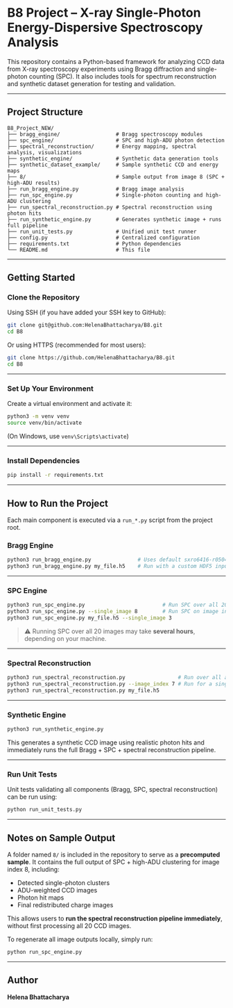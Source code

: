 # B8 Project – X-ray Single-Photon Energy-Dispersive Spectroscopy Analysis

This repository contains a Python-based framework for analyzing CCD data from X-ray spectroscopy experiments using Bragg diffraction and single-photon counting (SPC). It also includes tools for spectrum reconstruction and synthetic dataset generation for testing and validation.

---

## Project Structure

```
B8_Project_NEW/
├── bragg_engine/                  # Bragg spectroscopy modules
├── spc_engine/                    # SPC and high-ADU photon detection
├── spectral_reconstruction/       # Energy mapping, spectral analysis, visualizations
├── synthetic_engine/              # Synthetic data generation tools
├── synthetic_dataset_example/     # Sample synthetic CCD and energy maps
├── 8/                             # Sample output from image 8 (SPC + high-ADU results)
├── run_bragg_engine.py            # Bragg image analysis
├── run_spc_engine.py              # Single-photon counting and high-ADU clustering
├── run_spectral_reconstruction.py # Spectral reconstruction using photon hits
├── run_synthetic_engine.py        # Generates synthetic image + runs full pipeline
├── run_unit_tests.py              # Unified unit test runner
├── config.py                      # Centralized configuration
├── requirements.txt               # Python dependencies
└── README.md                      # This file
```

---

## Getting Started

### Clone the Repository

Using SSH (if you have added your SSH key to GitHub):

```bash
git clone git@github.com:HelenaBhattacharya/B8.git
cd B8
```

Or using HTTPS (recommended for most users):

```bash
git clone https://github.com/HelenaBhattacharya/B8.git
cd B8
```

---

### Set Up Your Environment

Create a virtual environment and activate it:

```bash
python3 -m venv venv
source venv/bin/activate
```

(On Windows, use `venv\Scripts\activate`)

---

### Install Dependencies

```bash
pip install -r requirements.txt
```

---

## How to Run the Project

Each main component is executed via a `run_*.py` script from the project root.

### Bragg Engine

```bash
python3 run_bragg_engine.py               # Uses default sxro6416-r0504.h5 from config.py
python3 run_bragg_engine.py my_file.h5    # Run with a custom HDF5 input file
```

---

### SPC Engine

```bash
python3 run_spc_engine.py                         # Run SPC over all 20 images
python3 run_spc_engine.py --single_image 8        # Run SPC on image index 8 only
python3 run_spc_engine.py my_file.h5 --single_image 3
```

> ⚠️ Running SPC over all 20 images may take **several hours**, depending on your machine.

---

### Spectral Reconstruction

```bash
python3 run_spectral_reconstruction.py                 # Run over all available processed images
python3 run_spectral_reconstruction.py --image_index 7 # Run for a single image
python3 run_spectral_reconstruction.py my_file.h5
```

---

### Synthetic Engine

```bash
python3 run_synthetic_engine.py
```

This generates a synthetic CCD image using realistic photon hits and immediately runs the full Bragg + SPC + spectral reconstruction pipeline.

---

### Run Unit Tests

Unit tests validating all components (Bragg, SPC, spectral reconstruction) can be run using:

```bash
python run_unit_tests.py
```

---

## Notes on Sample Output

A folder named `8/` is included in the repository to serve as a **precomputed sample**. It contains the full output of SPC + high-ADU clustering for image index 8, including:
- Detected single-photon clusters
- ADU-weighted CCD images
- Photon hit maps
- Final redistributed charge images

This allows users to **run the spectral reconstruction pipeline immediately**, without first processing all 20 CCD images.

To regenerate all image outputs locally, simply run:

```bash
python run_spc_engine.py
```

---

## Author

**Helena Bhattacharya**
